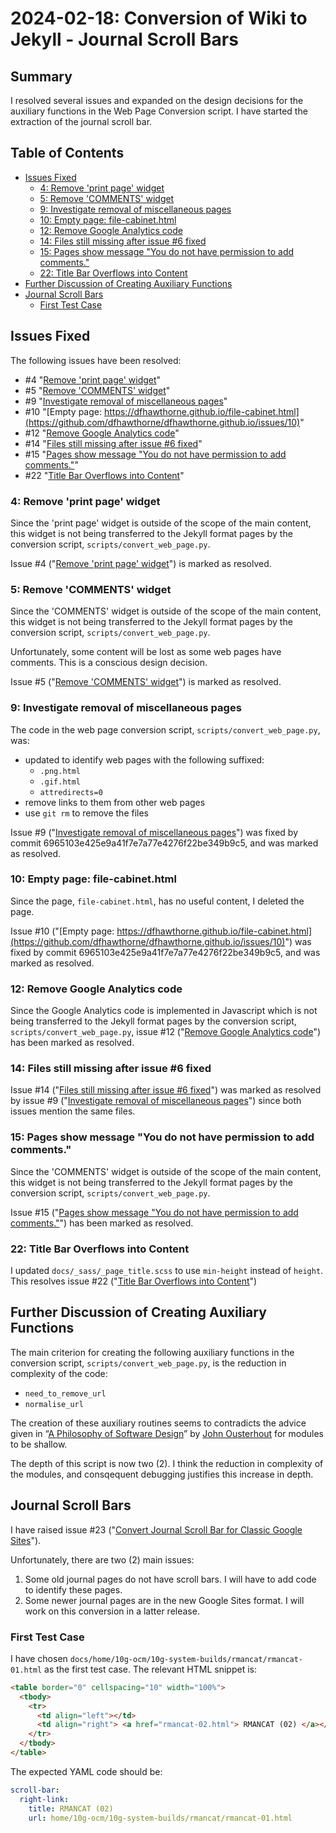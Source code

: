 # 2024-02-18: Conversion of Wiki to Jekyll - Journal Scroll Bars

## Summary

I resolved several issues and expanded on the design decisions for the auxiliary functions in the Web Page Conversion script. I have started the extraction of the journal scroll bar.

## Table of Contents

* [Issues Fixed](#issues-fixed)
  * [4: Remove 'print page' widget](#4-remove-print-page-widget)
  * [5: Remove 'COMMENTS' widget](#5-remove-comments-widget)
  * [9: Investigate removal of miscellaneous pages](#9-investigate-removal-of-miscellaneous-pages)
  * [10: Empty page: file-cabinet.html](#10-empty-page-file-cabinethtml)
  * [12: Remove Google Analytics code](#12-remove-google-analytics-code)
  * [14: Files still missing after issue #6 fixed](#14-files-still-missing-after-issue-6-fixed)
  * [15: Pages show message "You do not have permission to add comments."](#15-pages-show-message-you-do-not-have-permission-to-add-comments)
  * [22: Title Bar Overflows into Content](#22-title-bar-overflows-into-content)
* [Further Discussion of Creating Auxiliary Functions](#further-discussion-of-creating-auxiliary-functions)
* [Journal Scroll Bars](#journal-scroll-bars)
  * [First Test Case](#first-test-case)

## Issues Fixed

The following issues have been resolved:

* #4 "[Remove 'print page' widget](https://github.com/dfhawthorne/dfhawthorne.github.io/issues/4)"
* #5 "[Remove 'COMMENTS' widget](https://github.com/dfhawthorne/dfhawthorne.github.io/issues/5)"
* #9 "[Investigate removal of miscellaneous pages](https://github.com/dfhawthorne/dfhawthorne.github.io/issues/9)"
* #10 "[Empty page: https://dfhawthorne.github.io/file-cabinet.html](https://github.com/dfhawthorne/dfhawthorne.github.io/issues/10)"
* #12 "[Remove Google Analytics code](https://github.com/dfhawthorne/dfhawthorne.github.io/issues/12)"
* #14 "[Files still missing after issue #6 fixed](https://github.com/dfhawthorne/dfhawthorne.github.io/issues/14)"
* #15 "[Pages show message "You do not have permission to add comments."](https://github.com/dfhawthorne/dfhawthorne.github.io/issues/15)"
* #22 "[Title Bar Overflows into Content](https://github.com/dfhawthorne/dfhawthorne.github.io/issues/22)"

### 4: Remove 'print page' widget

Since the 'print page' widget is outside of the scope of the main content, this widget is not being transferred to the Jekyll format pages by the conversion script, `scripts/convert_web_page.py`.

Issue #4 ("[Remove 'print page' widget](https://github.com/dfhawthorne/dfhawthorne.github.io/issues/4)") is marked as resolved.

### 5: Remove 'COMMENTS' widget

Since the 'COMMENTS' widget is outside of the scope of the main content, this widget is not being transferred to the Jekyll format pages by the conversion script, `scripts/convert_web_page.py`.

Unfortunately, some content will be lost as some web pages have comments. This is a conscious design decision.

Issue #5 ("[Remove 'COMMENTS' widget](https://github.com/dfhawthorne/dfhawthorne.github.io/issues/5)") is marked as resolved.

### 9: Investigate removal of miscellaneous pages

The code in the web page conversion script, `scripts/convert_web_page.py`, was:

* updated to identify web pages with the following suffixed:
  * `.png.html`
  * `.gif.html`
  * `attredirects=0`
* remove links to them from other web pages
* use `git rm` to remove the files

Issue #9 ("[Investigate removal of miscellaneous pages](https://github.com/dfhawthorne/dfhawthorne.github.io/issues/9)") was fixed by commit 6965103e425e9a41f7e7a77e4276f22be349b9c5, and was marked as resolved.

### 10: Empty page: file-cabinet.html

Since the page, `file-cabinet.html`, has no useful content, I deleted the page.

Issue #10 ("[Empty page: https://dfhawthorne.github.io/file-cabinet.html](https://github.com/dfhawthorne/dfhawthorne.github.io/issues/10)") was fixed by commit 6965103e425e9a41f7e7a77e4276f22be349b9c5, and was marked as resolved.

### 12: Remove Google Analytics code

Since the Google Analytics code is implemented in Javascript which is not being transferred to the Jekyll format pages by the conversion script, `scripts/convert_web_page.py`, issue #12 ("[Remove Google Analytics code](https://github.com/dfhawthorne/dfhawthorne.github.io/issues/12)") has been marked as resolved.

### 14: Files still missing after issue #6 fixed

Issue #14 ("[Files still missing after issue #6 fixed](https://github.com/dfhawthorne/dfhawthorne.github.io/issues/14)") was marked as resolved by issue #9 ("[Investigate removal of miscellaneous pages](https://github.com/dfhawthorne/dfhawthorne.github.io/issues/9)") since both issues mention the same files.

### 15: Pages show message "You do not have permission to add comments."

Since the 'COMMENTS' widget is outside of the scope of the main content, this widget is not being transferred to the Jekyll format pages by the conversion script, `scripts/convert_web_page.py`.

Issue #15 ("[Pages show message "You do not have permission to add comments."](https://github.com/dfhawthorne/dfhawthorne.github.io/issues/15)") has been marked as resolved.

### 22: Title Bar Overflows into Content

I updated `docs/_sass/_page_title.scss` to use `min-height` instead of `height`. This resolves issue #22 ("[Title Bar Overflows into Content](https://github.com/dfhawthorne/dfhawthorne.github.io/issues/22)")

## Further Discussion of Creating Auxiliary Functions

The main criterion for creating the following auxiliary functions in the conversion script, `scripts/convert_web_page.py`, is the reduction in complexity of the code:

* `need_to_remove_url`
* `normalise_url`

The creation of these auxiliary routines seems to contradicts the advice given in “[A Philosophy of Software Design](https://www.amazon.com/gp/product/1732102201)” by [John Ousterhout](https://web.stanford.edu/~ouster/cgi-bin/home.php) for modules to be shallow.

The depth of this script is now two (2). I think the reduction in complexity of the modules, and consqequent debugging justifies this increase in depth.

## Journal Scroll Bars

I have raised issue #23 ("[Convert Journal Scroll Bar for Classic Google Sites](https://github.com/dfhawthorne/dfhawthorne.github.io/issues/23)").

Unfortunately, there are two (2) main issues:

1. Some old journal pages do not have scroll bars. I will have to add code to identify these pages.
1. Some newer journal pages are in the new Google Sites format. I will work on this conversion in a latter release.

### First Test Case

I have chosen `docs/home/10g-ocm/10g-system-builds/rmancat/rmancat-01.html` as the first test case. The relevant HTML snippet is:

```html
<table border="0" cellspacing="10" width="100%">
  <tbody>
    <tr>
      <td align="left"></td>
      <td align="right"> <a href="rmancat-02.html"> RMANCAT (02) </a></td>
    </tr>
  </tbody>
</table>
```

The expected YAML code should be:

```yaml
scroll-bar:
  right-link:
    title: RMANCAT (02)
    url: home/10g-ocm/10g-system-builds/rmancat/rmancat-01.html
```
